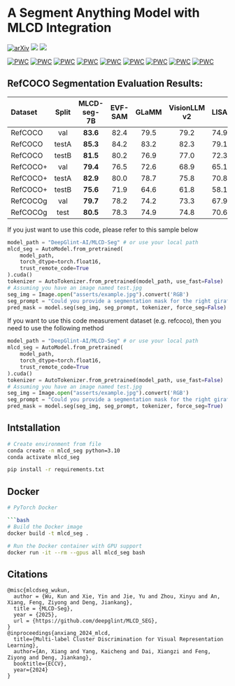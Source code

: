 <div align="left">
<h1>A Segment Anything Model with MLCD Integration</h1>


<a href="https://arxiv.org/pdf/2407.17331"><img src="https://img.shields.io/badge/arXiv-2407.17331-b31b1b" alt="arXiv"></a>
<a href='https://huggingface.co/spaces/DeepGlint-AI/MLCD-Seg-demo'><img src='https://img.shields.io/badge/%F0%9F%A4%97%20Hugging%20Face-Demo-blue'></a>
<a href='https://huggingface.co/DeepGlint-AI/MLCD-Seg'><img src='https://img.shields.io/badge/%F0%9F%A4%97%20Hugging%20Face-Model-green'></a>
</div>


[![PWC](https://img.shields.io/endpoint.svg?url=https://paperswithcode.com/badge/multi-label-cluster-discrimination-for-visual/referring-expression-segmentation-on-refcocog)](https://paperswithcode.com/sota/referring-expression-segmentation-on-refcocog?p=multi-label-cluster-discrimination-for-visual)
[![PWC](https://img.shields.io/endpoint.svg?url=https://paperswithcode.com/badge/multi-label-cluster-discrimination-for-visual/referring-expression-segmentation-on-refcoco-5)](https://paperswithcode.com/sota/referring-expression-segmentation-on-refcoco-5?p=multi-label-cluster-discrimination-for-visual)
[![PWC](https://img.shields.io/endpoint.svg?url=https://paperswithcode.com/badge/multi-label-cluster-discrimination-for-visual/referring-expression-segmentation-on-refcoco-3)](https://paperswithcode.com/sota/referring-expression-segmentation-on-refcoco-3?p=multi-label-cluster-discrimination-for-visual)
[![PWC](https://img.shields.io/endpoint.svg?url=https://paperswithcode.com/badge/multi-label-cluster-discrimination-for-visual/referring-expression-segmentation-on-refcocog-1)](https://paperswithcode.com/sota/referring-expression-segmentation-on-refcocog-1?p=multi-label-cluster-discrimination-for-visual)
[![PWC](https://img.shields.io/endpoint.svg?url=https://paperswithcode.com/badge/multi-label-cluster-discrimination-for-visual/referring-expression-segmentation-on-refcoco-8)](https://paperswithcode.com/sota/referring-expression-segmentation-on-refcoco-8?p=multi-label-cluster-discrimination-for-visual)
[![PWC](https://img.shields.io/endpoint.svg?url=https://paperswithcode.com/badge/multi-label-cluster-discrimination-for-visual/referring-expression-segmentation-on-refcoco-4)](https://paperswithcode.com/sota/referring-expression-segmentation-on-refcoco-4?p=multi-label-cluster-discrimination-for-visual)
[![PWC](https://img.shields.io/endpoint.svg?url=https://paperswithcode.com/badge/multi-label-cluster-discrimination-for-visual/referring-expression-segmentation-on-refcoco-9)](https://paperswithcode.com/sota/referring-expression-segmentation-on-refcoco-9?p=multi-label-cluster-discrimination-for-visual)
[![PWC](https://img.shields.io/endpoint.svg?url=https://paperswithcode.com/badge/multi-label-cluster-discrimination-for-visual/referring-expression-segmentation-on-refcoco)](https://paperswithcode.com/sota/referring-expression-segmentation-on-refcoco?p=multi-label-cluster-discrimination-for-visual)
[![PWC](https://img.shields.io/endpoint.svg?url=https://paperswithcode.com/badge/multi-label-cluster-discrimination-for-visual/referring-expression-segmentation-on-refcoco)](https://paperswithcode.com/sota/referring-expression-segmentation-on-refcoco?p=multi-label-cluster-discrimination-for-visual) 




## RefCOCO Segmentation Evaluation Results:

| Dataset     | Split   | MLCD-seg-7B | EVF-SAM | GLaMM | VisionLLM v2| LISA |
| :--         | :-:     | :-:  | :-:  | :-:  | :-:  | :-:  |
| RefCOCO     | val     | **83.6** | 82.4 | 79.5 | 79.2 | 74.9 |
| RefCOCO     | testA   | **85.3** | 84.2 | 83.2 | 82.3 | 79.1 |
| RefCOCO     | testB   | **81.5** | 80.2 | 76.9 | 77.0 | 72.3 |
| RefCOCO+    | val     | **79.4** | 76.5 | 72.6 | 68.9 | 65.1 |
| RefCOCO+    | testA   | **82.9** | 80.0 | 78.7 | 75.8 | 70.8 |
| RefCOCO+    | testB   | **75.6** | 71.9 | 64.6 | 61.8 | 58.1 |
| RefCOCOg    | val     | **79.7** | 78.2 | 74.2 | 73.3 | 67.9 |
| RefCOCOg    | test    | **80.5** | 78.3 | 74.9 | 74.8 | 70.6 |

If you just want to use this code, please refer to this sample below
```python
model_path = "DeepGlint-AI/MLCD-Seg" # or use your local path
mlcd_seg = AutoModel.from_pretrained(
    model_path,
    torch_dtype=torch.float16,
    trust_remote_code=True
).cuda()
tokenizer = AutoTokenizer.from_pretrained(model_path, use_fast=False)
# Assuming you have an image named test.jpg
seg_img = Image.open("asserts/example.jpg").convert('RGB')
seg_prompt = "Could you provide a segmentation mask for the right giraffe in this image?"
pred_mask = model.seg(seg_img, seg_prompt, tokenizer, force_seg=False)
```

If you want to use this code measurement dataset (e.g. refcoco), then you need to use the following method
```python
model_path = "DeepGlint-AI/MLCD-Seg" # or use your local path
mlcd_seg = AutoModel.from_pretrained(
    model_path,
    torch_dtype=torch.float16,
    trust_remote_code=True
).cuda()
tokenizer = AutoTokenizer.from_pretrained(model_path, use_fast=False)
# Assuming you have an image named test.jpg
seg_img = Image.open("asserts/example.jpg").convert('RGB')
seg_prompt = "Could you provide a segmentation mask for the right giraffe in this image?"
pred_mask = model.seg(seg_img, seg_prompt, tokenizer, force_seg=True)
```

## Intstallation

```bash
# Create environment from file
conda create -n mlcd_seg python=3.10
conda activate mlcd_seg

pip install -r requirements.txt
```


## Docker
```bash
# PyTorch Docker

```bash
# Build the Docker image
docker build -t mlcd_seg .

# Run the Docker container with GPU support
docker run -it --rm --gpus all mlcd_seg bash
```


## Citations
```
@misc{mlcdseg_wukun,
  author = {Wu, Kun and Xie, Yin and Jie, Yu and Zhou, Xinyu and An, Xiang, Feng, Ziyong and Deng, Jiankang},
  title = {MLCD-Seg},
  year = {2025},
  url = {https://github.com/deepglint/MLCD_SEG},
}
@inproceedings{anxiang_2024_mlcd,
  title={Multi-label Cluster Discrimination for Visual Representation Learning},
  author={An, Xiang and Yang, Kaicheng and Dai, Xiangzi and Feng, Ziyong and Deng, Jiankang},
  booktitle={ECCV},
  year={2024}
}
```
